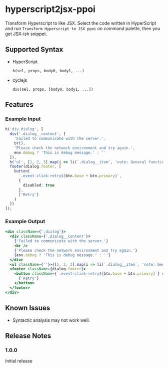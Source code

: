 # hyperscript2jsx-ppoi

Transform Hyperscript to like JSX.
Select the code written in HyperScript and run `Transform Hyperscript to JSX ppoi` on command palette, then you get JSX-ish snippet.

## Supported Syntax

- HyperScript

  `h(sel, props, body0, body1, ...)`

- cyclejs

  `div(sel, props, [body0, body1, ...])`

## Features

### Example Input

```ts
h('div.dialog', [
  div('.dialog__content', [
    'Failed to communicate with the server.',
    br(),
    'Please check the network environment and try again.',
    env.debug ? 'This is debug message.' : ''
  ]),
  h('ul', [1, 2, 3].map(i => li(`.dialog__item`, 'note: General function calls will not transformed'))),
  footer(dialog.footer, [
    button(
      `.event-click-retry${btn.base + btn.primary}`,
      {
        disabled: true
      },
      ['Retry']
    )
  ])
]);
```

### Example Output

```jsx
<div className={'.dialog'}>
  <div className={'.dialog__content'}>
    {'Failed to communicate with the server.'}
    <br />
    {'Please check the network environment and try again.'}
    {env.debug ? 'This is debug message.' : ''}
  </div>
  <ul className={''}>{[1, 2, 3].map(i => li(`.dialog__item`, 'note: General function calls will not transformed'))}</ul>
  <footer className={dialog.footer}>
    <button className={`.event-click-retry${btn.base + btn.primary}`} disabled={true}>
      {'Retry'}
    </button>
  </footer>
</div>
```

## Known Issues

- Syntactic analysis may not work well.

## Release Notes

### 1.0.0

Initial release
